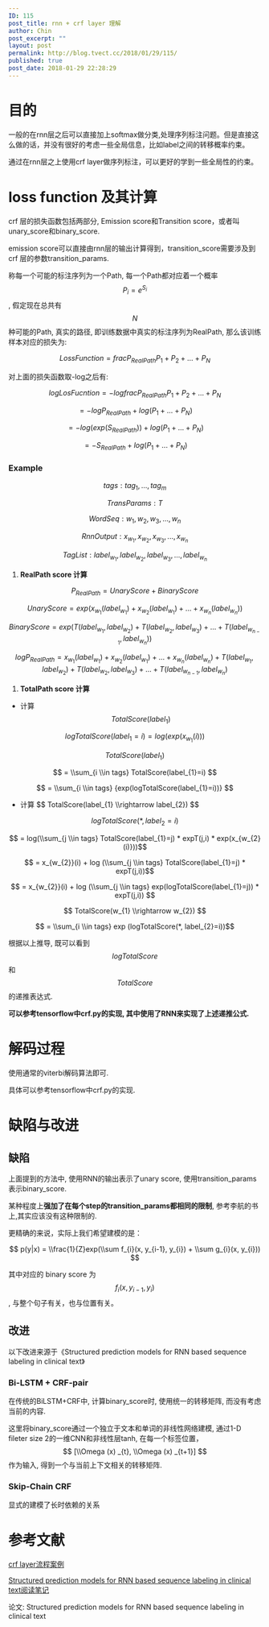 ```yaml
---
ID: 115
post_title: rnn + crf layer 理解
author: Chin
post_excerpt: ""
layout: post
permalink: http://blog.tvect.cc/2018/01/29/115/
published: true
post_date: 2018-01-29 22:28:29
---
```

<h1>目的</h1>

一般的在rnn层之后可以直接加上softmax做分类,处理序列标注问题。但是直接这么做的话，并没有很好的考虑一些全局信息，比如label之间的转移概率约束。

通过在rnn层之上使用crf layer做序列标注，可以更好的学到一些全局性的约束。

<h1>loss function 及其计算</h1>

crf 层的损失函数包括两部分, Emission score和Transition score，或者叫unary_score和binary_score.

emission score可以直接由rnn层的输出计算得到，transition_score需要涉及到crf 层的参数transition_params.

称每一个可能的标注序列为一个Path, 每一个Path都对应着一个概率 $$ P_{i} =  e^{S_i}$$, 假定现在总共有 $$N$$ 种可能的Path, 真实的路径, 即训练数据中真实的标注序列为RealPath,  那么该训练样本对应的损失为:

$$ Loss Function = frac{P_{RealPath}}{P_1 + P_2 + … + P_N} $$

对上面的损失函数取-log之后有:

$$logLosFucntion = -logfrac{P_{RealPath}}{P_1 + P_2 + … + P_N}$$

$$ = -logP_{RealPath} + log(P_{1}+...+P_{N})$$

$$ = -log(exp(S_{RealPath})) + log(P_{1}+...+P_{N})$$

$$ = -S_{RealPath} + log(P_{1}+...+P_{N})$$

<h3>Example</h3>

$$ tags: tag_{1}, ..., tag_{m} $$

$$ TransParams: T $$

$$ WordSeq: w_{1}, w_{2}, w_{3}, ..., w_{n} $$

$$ RnnOutput: x_{w_{1}}, x_{w_{2}}, x_{w_{3}}, ..., x_{w_{n}} $$

$$ TagList: label_{w_{1}}, label_{w_{2}}, label_{w_{3}}, ..., label_{w_{n}} $$

<ol>
<li><strong>RealPath score 计算</strong></li>
</ol>

$$ P_{RealPath} = UnaryScore + BinaryScore $$

$$ UnaryScore = exp(x_{w_{1}}(label_{w_{1}}) + x_{w_{2}}(label_{w_{1}}) + ... + x_{w_{n}}(label_{w_{n}})) $$

$$ BinaryScore = exp(T(label_{w_{1}}, label_{w_{2}}) + T(label_{w_{2}}, label_{w_{3}}) + ... + T(label_{w_{n-1}}, label_{w_{n}})) $$

$$ logP_{RealPath} = x_{w_{1}}(label_{w_{1}}) + x_{w_{2}}(label_{w_{1}}) + ... + x_{w_{n}}(label_{w_{n}}) + T(label_{w_{1}}, label_{w_{2}}) + T(label_{w_{2}}, label_{w_{3}}) + ... + T(label_{w_{n-1}}, label_{w_{n}}) $$

<ol>
<li><strong>TotalPath score 计算</strong></li>
</ol>

- 计算 $$ TotalScore(label_{1}) $$

$$ log TotalScore(label_{1}=i) = log(exp(x_{w_{1}}(i))) $$

$$ TotalScore(label_{1}) $$

$$ = \\sum_{i \\in tags} TotalScore(label_{1}=i) $$

$$ = \\sum_{i \\in tags} {exp(logTotalScore(label_{1}=i))} $$

<ul>
<li>计算 $$ TotalScore(label_{1} \\rightarrow label_{2}) $$</li>
</ul>

$$ logTotalScore(*, label_{2} = i) $$

$$ = log(\\sum_{j \\in tags} TotalScore(label_{1}=j) * expT(j,i) * exp(x_{w_{2}(i)}))$$

$$ = x_{w_{2}}(i) + log (\\sum_{j \\in tags} TotalScore(label_{1}=j) * expT(j,i))$$

$$ = x_{w_{2}}(i) + log (\\sum_{j \\in tags} exp(logTotalScore(label_{1}=j)) * expT(j,i)) $$

$$ TotalScore(w_{1} \\rightarrow w_{2}) $$

$$ = \\sum_{i \\in tags} exp (logTotalScore(*, label_{2}=i))$$

根据以上推导, 既可以看到 $$ logTotalScore $$ 和 $$ TotalScore $$ 的递推表达式.

<strong>可以参考tensorflow中crf.py的实现, 其中使用了RNN来实现了上述递推公式.</strong>

<h1>解码过程</h1>

使用通常的viterbi解码算法即可.

具体可以参考tensorflow中crf.py的实现.

<h1>缺陷与改进</h1>

<h2>缺陷</h2>

上面提到的方法中, 使用RNN的输出表示了unary score, 使用transition_params表示binary_score.

某种程度上<strong>强加了在每个step的transition_params都相同的限制</strong>, 参考李航的书上,其实应该没有这种限制的.

更精确的来说，实际上我们希望建模的是：

$$ p(y|x) = \\frac{1}{Z}exp(\\sum f_{i}(x, y_{i-1}, y_{i}) + \\sum g_{i}(x, y_{i})) $$

其中对应的 binary score 为 $$ f_{i}(x, y_{i-1}, y_{i}) $$, 与整个句子有关，也与位置有关。

<h2>改进</h2>

以下改进来源于《Structured prediction models for RNN based sequence labeling in clinical text》

<h3>Bi-LSTM + CRF-pair</h3>

在传统的BiLSTM+CRF中, 计算binary_score时, 使用统一的转移矩阵, 而没有考虑当前的内容.

这里将binary_score通过一个独立于文本和单词的非线性网络建模, 通过1-D fileter size 2的一维CNN和非线性层tanh, 在每一个标签位置，$$ [\\Omega (x) _{t}, \\Omega (x) _{t+1}] $$作为输入, 得到一个与当前上下文相关的转移矩阵.

<h3>Skip-Chain CRF</h3>

显式的建模了长时依赖的关系

<h1>参考文献</h1>

<a href="https://github.com/createmomo/CRF-Layer-on-the-Top-of-BiLSTM">crf layer流程案例</a>

<a href="https://zhuanlan.zhihu.com/p/27662562">Structured prediction models for RNN based sequence labeling in clinical text阅读笔记</a>

论文: Structured prediction models for RNN based sequence labeling in clinical text